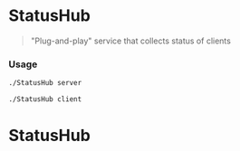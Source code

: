 # StatusHub

> "Plug-and-play" service that collects status of clients

### Usage

```bash
./StatusHub server
```
```bash
./StatusHub client
```
# StatusHub
